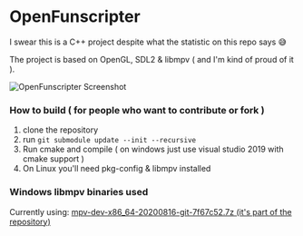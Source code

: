 # OpenFunscripter
I swear this is a C++ project despite what the statistic on this repo says 😅

The project is based on OpenGL, SDL2 & libmpv ( and I'm kind of proud of it ).

![OpenFunscripter Screenshot](https://github.com/gagax1234/OpenFunscripter/raw/master/OpenFunscripter.jpg)

### How to build ( for people who want to contribute or fork )
1. clone the repository
2. run `git submodule update --init --recursive`
3. Run cmake and compile ( on windows just use visual studio 2019 with cmake support )
4. On Linux you'll need pkg-config & libmpv installed


### Windows libmpv binaries used
Currently using: [mpv-dev-x86_64-20200816-git-7f67c52.7z (it's part of the repository)](https://sourceforge.net/projects/mpv-player-windows/files/libmpv/)

